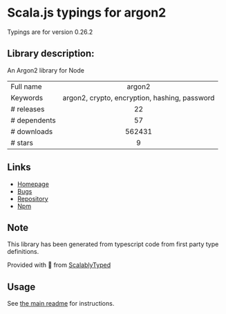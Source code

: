 
# Scala.js typings for argon2

Typings are for version 0.26.2

## Library description:
An Argon2 library for Node

|                    |                 |
| ------------------ | :-------------: |
| Full name          | argon2 |
| Keywords           | argon2, crypto, encryption, hashing, password |
| # releases         | 22 |
| # dependents       | 57 |
| # downloads        | 562431 |
| # stars            | 9 |

## Links
- [Homepage](https://github.com/ranisalt/node-argon2#readme)
- [Bugs](https://github.com/ranisalt/node-argon2/issues)
- [Repository](https://github.com/ranisalt/node-argon2)
- [Npm](https://www.npmjs.com/package/argon2)
    


## Note
This library has been generated from typescript code from first party type definitions.

Provided with :purple_heart: from [ScalablyTyped](https://github.com/oyvindberg/ScalablyTyped)

## Usage
See [the main readme](../../readme.md) for instructions.


